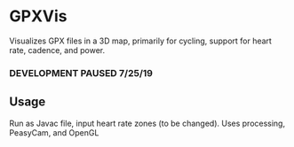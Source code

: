 # GPXVis
Visualizes GPX files in a 3D map, primarily for cycling, support for heart rate, cadence, and power.
### DEVELOPMENT PAUSED 7/25/19

## Usage
Run as Javac file, input heart rate zones (to be changed).
Uses processing, PeasyCam, and OpenGL

